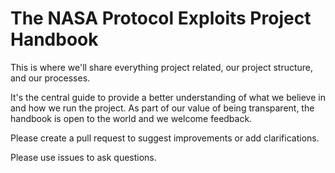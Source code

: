 # The NASA Protocol Exploits Project Handbook

This is where we'll share everything project related, our project structure, and our processes.

It's the central guide to provide a better understanding of what we believe in and how we run the project. As part of our value of being transparent, the handbook is open to the world and we welcome feedback.

Please create a pull request to suggest improvements or add clarifications.

Please use issues to ask questions.
